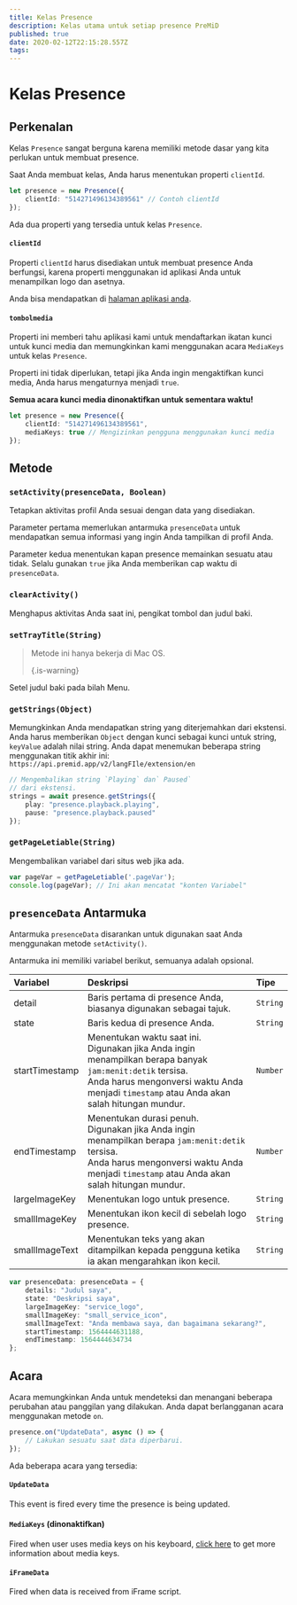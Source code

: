 ```yaml
---
title: Kelas Presence
description: Kelas utama untuk setiap presence PreMiD
published: true
date: 2020-02-12T22:15:28.557Z
tags:
---
```


# Kelas Presence

## Perkenalan

Kelas `Presence` sangat berguna karena memiliki metode dasar yang kita perlukan untuk membuat presence.

 Saat Anda membuat kelas, Anda harus menentukan properti `clientId`.

```typescript
let presence = new Presence({
    clientId: "514271496134389561" // Contoh clientId
});
```

Ada dua properti yang tersedia untuk kelas `Presence`.

#### `clientId`

Properti `clientId` harus disediakan untuk membuat presence Anda berfungsi, karena properti menggunakan id aplikasi Anda untuk menampilkan logo dan asetnya.

Anda bisa mendapatkan di [halaman aplikasi anda](https://discordapp.com/developers/applications).

#### `tombolmedia`

Properti ini memberi tahu aplikasi kami untuk mendaftarkan ikatan kunci untuk kunci media dan memungkinkan kami menggunakan acara `MediaKeys` untuk kelas `Presence`.

Properti ini tidak diperlukan, tetapi jika Anda ingin mengaktifkan kunci media, Anda harus mengaturnya menjadi `true`.

**Semua acara kunci media dinonaktifkan untuk sementara waktu!**

```typescript
let presence = new Presence({
    clientId: "514271496134389561",
    mediaKeys: true // Mengizinkan pengguna menggunakan kunci media
});
```

## Metode

### `setActivity(presenceData, Boolean)`

Tetapkan aktivitas profil Anda sesuai dengan data yang disediakan.

Parameter pertama memerlukan antarmuka `presenceData` untuk mendapatkan semua informasi yang ingin Anda tampilkan di profil Anda.

Parameter kedua menentukan kapan presence memainkan sesuatu atau tidak. Selalu gunakan `true` jika Anda memberikan cap waktu di `presenceData`.

### `clearActivity()`

Menghapus aktivitas Anda saat ini, pengikat tombol dan judul baki.

### `setTrayTitle(String)`

> Metode ini hanya bekerja di Mac OS. 
> 
> {.is-warning}

Setel judul baki pada bilah Menu.

### `getStrings(Object)`

Memungkinkan Anda mendapatkan string yang diterjemahkan dari ekstensi. Anda harus memberikan `Object` dengan kunci sebagai kunci untuk string, `keyValue` adalah nilai string. Anda dapat menemukan beberapa string menggunakan titik akhir ini: `https://api.premid.app/v2/langFIle/extension/en`

```typescript
// Mengembalikan string `Playing` dan` Paused`
// dari ekstensi.
strings = await presence.getStrings({
    play: "presence.playback.playing",
    pause: "presence.playback.paused"
});
```

### `getPageLetiable(String)`

Mengembalikan variabel dari situs web jika ada.

```typescript
var pageVar = getPageLetiable('.pageVar');
console.log(pageVar); // Ini akan mencatat "konten Variabel"
```

## `presenceData` Antarmuka

Antarmuka `presenceData` disarankan untuk digunakan saat Anda menggunakan metode `setActivity()`.

Antarmuka ini memiliki variabel berikut, semuanya adalah opsional.

<table>
  <thead>
    <tr>
      <th style="text-align:left">Variabel</th>
      <th style="text-align:left">Deskripsi</th>
      <th style="text-align:left">Tipe</th>
    </tr>
  </thead>
  <tbody>
    <tr>
      <td style="text-align:left">detail</td>
      <td style="text-align:left">Baris pertama di presence Anda, biasanya digunakan sebagai tajuk.</td>
      <td style="text-align:left"><code>String</code>
      </td>
    </tr>
    <tr>
      <td style="text-align:left">state</td>
      <td style="text-align:left">Baris kedua di presence Anda.</td>
      <td style="text-align:left"><code>String</code>
      </td>
    </tr>
    <tr>
      <td style="text-align:left">startTimestamp</td>
      <td style="text-align:left">Menentukan waktu saat ini.<br>
        Digunakan jika Anda ingin menampilkan berapa banyak <code>jam:menit:detik</code> tersisa.
          <br>Anda harus mengonversi waktu Anda menjadi <code>timestamp</code> atau Anda akan salah
          hitungan mundur.
      </td>
      <td style="text-align:left"><code>Number</code>
      </td>
    </tr>
    <tr>
      <td style="text-align:left">endTimestamp</td>
      <td style="text-align:left">Menentukan durasi penuh.
        <br>Digunakan jika Anda ingin menampilkan berapa <code>jam:menit:detik</code> tersisa.
          <br>Anda harus mengonversi waktu Anda menjadi <code>timestamp</code> atau Anda akan salah
          hitungan mundur.
      </td>
      <td style="text-align:left"><code>Number</code>
      </td>
    </tr>
    <tr>
      <td style="text-align:left">largeImageKey</td>
      <td style="text-align:left">Menentukan logo untuk presence.</td>
      <td style="text-align:left"><code>String</code>
      </td>
    </tr>
    <tr>
      <td style="text-align:left">smallImageKey</td>
      <td style="text-align:left">Menentukan ikon kecil di sebelah logo presence.</td>
      <td style="text-align:left"><code>String</code>
      </td>
    </tr>
    <tr>
      <td style="text-align:left">smallImageText</td>
      <td style="text-align:left">Menentukan teks yang akan ditampilkan kepada pengguna ketika ia akan mengarahkan ikon
        kecil.</td>
      <td style="text-align:left"><code>String</code>
      </td>
    </tr>
  </tbody>
</table>

```typescript
var presenceData: presenceData = {
    details: "Judul saya",
    state: "Deskripsi saya",
    largeImageKey: "service_logo",
    smallImageKey: "small_service_icon",
    smallImageText: "Anda membawa saya, dan bagaimana sekarang?",
    startTimestamp: 1564444631188,
    endTimestamp: 1564444634734
};
```

## Acara

Acara memungkinkan Anda untuk mendeteksi dan menangani beberapa perubahan atau panggilan yang dilakukan. Anda dapat berlangganan acara menggunakan metode `on`.

```typescript
presence.on("UpdateData", async () => {
    // Lakukan sesuatu saat data diperbarui.
});
```

Ada beberapa acara yang tersedia:

#### `UpdateData`

This event is fired every time the presence is being updated.

#### `MediaKeys` (dinonaktifkan)

Fired when user uses media keys on his keyboard, [click here](/dev/presence/class#mediakeys) to get more information about media keys.

#### `iFrameData`

Fired when data is received from iFrame script.